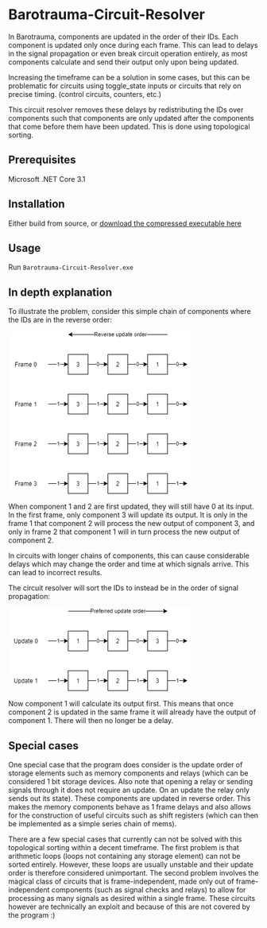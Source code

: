 # Barotrauma-Circuit-Resolver
In Barotrauma, components are updated in the order of their IDs. Each component is updated only once during each frame. This can lead to delays in the signal propagation or even break circuit operation entirely, as most components calculate and send their output only upon being updated. 

Increasing the timeframe can be a solution in some cases, but this can be problematic for circuits using toggle_state inputs or circuits that rely on precise timing. (control circuits, counters, etc.)

This circuit resolver removes these delays by redistributing the IDs over components such that components are only updated after the components that come before them have been updated. This is done using topological sorting.

## Prerequisites
Microsoft .NET Core 3.1

## Installation
Either build from source, or [download the compressed executable here](https://github.com/Jlobblet/Barotrauma-Circuit-Resolver/releases/tag/v1.0.0)

## Usage
Run `Barotrauma-Circuit-Resolver.exe`

## In depth explanation
To illustrate the problem, consider this simple chain of components where the IDs are in the reverse order:

![component chain in reverse order](example_rev_order.png)

When component 1 and 2 are first updated, they will still have 0 at its input. In the first frame, only component 3 will update its output. It is only in the frame 1 that component 2 will process the new output of component 3, and only in frame 2 that component 1 will in turn process the new output of component 2. 

In circuits with longer chains of components, this can cause considerable delays which may change the order and time at which signals arrive. This can lead to incorrect results.

The circuit resolver will sort the IDs to instead be in the order of signal propagation: 

![component chain in forwards order](example_fwd_order.png)

Now component 1 will calculate its output first. This means that once component 2 is updated in the same frame it will already have the output of component 1. There will then no longer be a delay.

## Special cases
One special case that the program does consider is the update order of storage elements such as memory components and relays (which can be considered 1 bit storage devices. Also note that opening a relay or sending signals through it does not require an update. On an update the relay only sends out its state). These components are updated in reverse order. This makes the memory components behave as 1 frame delays and also allows for the construction of useful circuits such as shift registers (which can then be implemented as a simple series chain of mems).

There are a few special cases that currently can not be solved with this topological sorting within a decent timeframe. 
The first problem is that arithmetic loops (loops not containing any storage element) can not be sorted entirely. However, these loops are usually unstable and their update order is therefore considered unimportant. 
The second problem involves the magical class of circuits that is frame-independent, made only out of frame-independent components (such as signal checks and relays) to allow for processing as many signals as desired within a single frame. These circuits however are technically an exploit and because of this are not covered by the program :)

